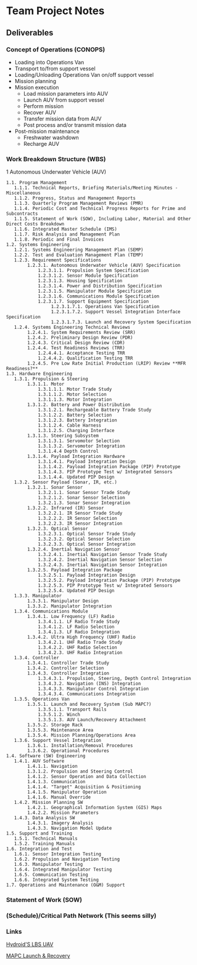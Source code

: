 # Team Project Notes

## Deliverables

### Concept of Operations (CONOPS)

- Loading into Operations Van
- Transport to/from support vessel
- Loading/Unloading Operations Van on/off support vessel
- Mission planning
- Mission execution
  - Load mission parameters into AUV
  - Launch AUV from support vessel
  - Perform mission
  - Recover AUV
  - Transfer mission data from AUV
  - Post process and/or transmit mission data
- Post-mission maintenance
  - Freshwater washdown
  - Recharge AUV

### Work Breakdown Structure (WBS)

1 Autonomous Underwater Vehicle (AUV)

    1.1. Program Management
       1.1.1. Technical Reports, Briefing Materials/Meeting Minutes - Miscellaneous
       1.1.2. Progress, Status and Management Reports
       1.1.3. Quarterly Program Management Reviews (PMR)
       1.1.4. Periodic Cost and Technical Progress Reports for Prime and Subcontracts
       1.1.5. Statement of Work (SOW), Including Labor, Material and Other Direct Costs Breakdown
       1.1.6. Integrated Master Schedule (IMS)
       1.1.7. Risk Analysis and Management Plan
       1.1.8. Periodic and Final Invoices
    1.2. Systems Engineering
       1.2.1. Systems Engineering Management Plan (SEMP)
       1.2.2. Test and Evaluation Management Plan (TEMP)
       1.2.3. Requirement Specifications
            1.2.3.1. Autonomous Underwater Vehicle (AUV) Specification
                1.2.3.1.1. Propulsion System Specification
                1.2.3.1.2. Sensor Module Specification
                1.2.3.1.3. Housing Specification
                1.2.3.1.4. Power and Distribution Specification
                1.2.3.1.5. Manipulator Module Specification
                1.2.3.1.6. Communications Module Specification
                1.2.3.1.7. Support Equipment Specification
                     1.2.3.1.7.1. Operations Van Specification
                     1.2.3.1.7.2. Support Vessel Integration Interface Specification
                     1.2.3.1.7.3. Launch and Recovery System Specification
       1.2.4. Systems Engineering Technical Reviews
            1.2.4.1. System Requirements Review (SRR)
            1.2.4.2. Preliminary Design Review (PDR)
            1.2.4.3. Critical Design Review (CDR)
            1.2.4.4. Test Readiness Reviews (TRR)
                1.2.4.4.1. Acceptance Testing TRR
                1.2.4.4.2. Qualification Testing TRR
            1.2.4.5. Pre Low Rate Initial Production (LRIP) Review **MFR Readiness?**
    1.3. Hardware Engineering
       1.3.1. Propulsion & Steering
            1.3.1.1. Motor
                1.3.1.1.1. Motor Trade Study
                1.3.1.1.2. Motor Selection
                1.3.1.1.3. Motor Integration
            1.3.1.2. Battery and Power Distribution
                1.3.1.2.1. Rechargeable Battery Trade Study
                1.3.1.2.2. Battery Selection
                1.3.1.2.3. Battery Integration
                1.3.1.2.4. Cable Harness
                1.3.1.2.5. Charging Interface
            1.3.1.3. Steering Subsystem
                1.3.1.3.1. Servomotor Selection
                1.3.1.3.2. Servomotor Integration
                1.3.1.4.4 Depth Control
            1.3.1.4. Payload Integration Hardware
                1.3.1.4.1. Payload Integration Design
                1.3.1.4.2. Payload Integration Package (PIP) Prototype
                1.3.1.4.3. PIP Prototype Test w/ Integrated Sensors
                1.3.1.4.4. Updated PIP Design
       1.3.2. Sensor Payload (Sonar, IR, etc.)
            1.3.2.1. Sonar Sensor
                1.3.2.1.1. Sonar Sensor Trade Study
                1.3.2.1.2. Sonar Sensor Selection
                1.3.2.1.3. Sonar Sensor Integration
            1.3.2.2. Infrared (IR) Sensor
                1.3.2.2.1. IR Sensor Trade Study
                1.3.2.2.2. IR Sensor Selection
                1.3.2.2.3. IR Sensor Integration
            1.3.2.3. Optical Sensor
                1.3.2.3.1. Optical Sensor Trade Study
                1.3.2.3.2. Optical Sensor Selection
                1.3.2.3.3. Optical Sensor Integration
            1.3.2.4. Inertial Navigation Sensor
                1.3.2.4.1. Inertial Navigation Sensor Trade Study
                1.3.2.4.2. Inertial Navigation Sensor Selection
                1.3.2.4.3. Inertial Navigation Sensor Integration
            1.3.2.5. Payload Integration Package
                1.3.2.5.1. Payload Integration Design
                1.3.2.5.2. Payload Integration Package (PIP) Prototype
                1.3.2.5.3. PIP Prototype Test w/ Integrated Sensors
                1.3.2.5.4. Updated PIP Design
       1.3.3. Manipulator
            1.3.3.1. Manipulator Design
            1.3.3.2. Manipulator Integration
       1.3.4. Communications Module
            1.3.4.1. Low Frequency (LF) Radio
                1.3.4.1.1. LF Radio Trade Study
                1.3.4.1.2. LF Radio Selection
                1.3.4.1.3. LF Radio Integration
            1.3.4.2. Ultra High Frequency (UHF) Radio
                1.3.4.2.1. UHF Radio Trade Study
                1.3.4.2.2. UHF Radio Selection
                1.3.4.2.3. UHF Radio Integration    
       1.3.4. Controller
            1.3.4.1. Controller Trade Study
            1.3.4.2. Controller Selection
            1.3.4.3. Controller Integration 
                1.3.4.3.1. Propulsion, Steering, Depth Control Integration
                1.3.4.3.2. Navigation (INS) Integration
                1.3.4.3.3. Manipulator Control Integration
                1.3.4.3.4. Communications Integration
       1.3.5. Operations Van
            1.3.5.1. Launch and Recovery System (Sub MAPC?)
                1.3.5.1.1. Transport Rails
                1.3.5.1.2. Winch
                1.3.5.1.3. AUV Launch/Recovery Attachment
            1.3.5.2. Storage Rack
            1.3.5.3. Maintenance Area
            1.3.5.4. Mission Planning/Operations Area
       1.3.6. Support Vessel Integration
            1.3.6.1. Installation/Removal Procedures
            1.3.6.2. Operational Procedures
    1.4. Software (SW) Engineering
       1.4.1. AUV Software
            1.4.1.1. Navigation
            1.3.1.2. Propulsion and Steering Control
            1.4.1.2. Sensor Operation and Data Collection
            1.4.1.3. Communication
            1.4.1.4. "Target" Acquisition & Positioning
            1.4.1.5. Manipulator Operation
            1.4.1.6. Manual Override
       1.4.2. Mission Planning SW
            1.4.2.1. Geographical Information System (GIS) Maps
            1.4.2.2. Mission Parameters
       1.4.3. Data Analysis SW
            1.4.3.1. Imagery Analysis
            1.4.3.3. Navigation Model Update
    1.5. Support and Training
       1.5.1. Technical Manuals
       1.5.2. Training Manuals
    1.6. Integration and Test
       1.6.1. Sensor Integration Testing
       1.6.2. Propulsion and Navigation Testing
       1.6.3. Manipulator Testing
       1.6.4. Integrated Manipulator Testing
       1.6.5. Communication Testing
       1.6.6. Integrated System Testing
    1.7. Operations and Maintenance (O&M) Support

### Statement of Work (SOW)

### (Schedule)/Critical Path Network (This seems silly)

### Links

[Hydroid'S LBS UAV](https://www.naval-technology.com/news/newshydroids-lbs-auv-enters-full-rate-production-us-navy/?cf-view)

[MAPC Launch & Recovery](https://www.mapcorp.com/technologies-main/#launch)
